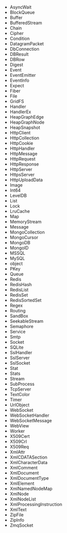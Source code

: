 * AsyncWait
* BlockQueue
* Buffer
* BufferedStream
* Chain
* Cipher
* Condition
* DatagramPacket
* DbConnection
* DBResult
* DBRow
* Digest
* Event
* EventEmitter
* EventInfo
* Expect
* Fiber
* File
* GridFS
* Handler
* HandlerEx
* HeapGraphEdge
* HeapGraphNode
* HeapSnapshot
* HttpClient
* HttpCollection
* HttpCookie
* HttpHandler
* HttpMessage
* HttpRequest
* HttpResponse
* HttpServer
* HttpsServer
* HttpUploadData
* Image
* Int64
* LevelDB
* List
* Lock
* LruCache
* Map
* MemoryStream
* Message
* MongoCollection
* MongoCursor
* MongoDB
* MongoID
* MSSQL
* MySQL
* object
* PKey
* Queue
* Redis
* RedisHash
* RedisList
* RedisSet
* RedisSortedSet
* Regex
* Routing
* SandBox
* SeekableStream
* Semaphore
* Service
* Smtp
* Socket
* SQLite
* SslHandler
* SslServer
* SslSocket
* Stat
* Stats
* Stream
* SubProcess
* TcpServer
* TextColor
* Timer
* UrlObject
* WebSocket
* WebSocketHandler
* WebSocketMessage
* WebView
* Worker
* X509Cert
* X509Crl
* X509Req
* XmlAttr
* XmlCDATASection
* XmlCharacterData
* XmlComment
* XmlDocument
* XmlDocumentType
* XmlElement
* XmlNamedNodeMap
* XmlNode
* XmlNodeList
* XmlProcessingInstruction
* XmlText
* ZipFile
* ZipInfo
* ZmqSocket